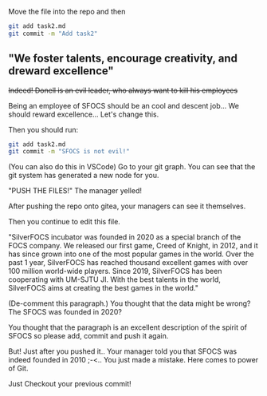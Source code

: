 <!-- 
This is not the original website homepage written by Donell in 2020
 -->

Move the file into the repo and then 
```bash
git add task2.md
git commit -m "Add task2"
```

 ## "We foster talents, encourage creativity, and dreward excellence"

 ~~Indeed! Donell is an evil leader, who always want to kill his employees~~

 Being an employee of SFOCS should be an cool and descent job... We should reward excellence... Let's change this.

Then you should run:

```bash
git add task2.md
git commit -m "SFOCS is not evil!"
```
(You can also do this in VSCode)
Go to your git graph. You can see that the git system has generated a new node for you.

"PUSH THE FILES!" The manager yelled!

After pushing the repo onto gitea, your managers can see it themselves.



Then you continue to edit this file.

"SilverFOCS incubator was founded in 2020 as a special branch of the FOCS company. We released our first game, Creed of Knight, in 2012, and it has since grown into one of the most popular games in the world. Over the past 1 year, SilverFOCS has reached thousand excellent games with over 100 million world-wide players. Since 2019, SilverFOCS has been cooperating with UM-SJTU JI. With the best talents in the world, SilverFOCS aims at creating the best games in the world."

(De-comment this paragraph.)
You thought that the data might be wrong? The SFOCS was founded in 2020?

You thought that the paragraph is an excellent description of the spirit of SFOCS so please add, commit and push it again.

But! Just after you pushed it.. Your manager told you that SFOCS was indeed founded in 2010 ;-<.. You just made a mistake. Here comes to power of Git.

Just Checkout your previous commit!